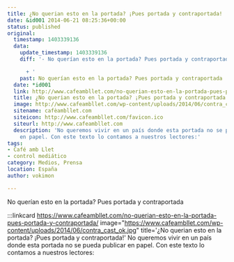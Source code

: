 ```yaml
---
title: ¿No querian esto en la portada? ¡Pues portada y contraportada!
date: &id001 2014-06-21 08:25:36+00:00
status: published
original:
  timestamp: 1403339136
  data:
    update_timestamp: 1403339136
    diff: '- No querían esto en la portada? Pues portada y contraportada

      + '
    past: No querían esto en la portada? Pues portada y contraportada
  date: *id001
  link: http://www.cafeambllet.com/no-querian-esto-en-la-portada-pues-portada-y-contraportada/
  title: ¿No querian esto en la portada? ¡Pues portada y contraportada!
  image: http://www.cafeambllet.com/wp-content/uploads/2014/06/contra_cast_ok.jpg
  sitename: cafèambllet.com
  siteicon: http://www.cafeambllet.com/favicon.ico
  siteurl: http://www.cafeambllet.com
  description: 'No queremos vivir en un país donde esta portada no se pueda publicar
    en papel. Con este texto lo contamos a nuestros lectores:'
tags:
- Café amb Llet
- control mediático
category: Medios, Prensa
location: España
author: vokimon

---
```

No querían esto en la portada? Pues portada y contraportada

:::linkcard https://www.cafeambllet.com/no-querian-esto-en-la-portada-pues-portada-y-contraportada/ image="https://www.cafeambllet.com/wp-content/uploads/2014/06/contra_cast_ok.jpg" title='¿No querian esto en la portada? ¡Pues portada y contraportada!'
    No queremos vivir en un país donde esta portada no se pueda publicar en papel.
    Con este texto lo contamos a nuestros lectores:

